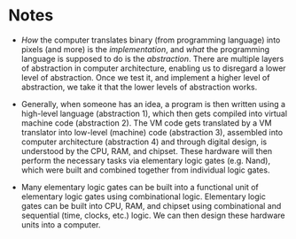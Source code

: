 # Notes

- _How_ the computer translates binary (from programming language) into pixels (and more) is the _implementation_, and _what_ the programming language is supposed to do is the _abstraction_. There are multiple layers of abstraction in computer architecture, enabling us to disregard a lower level of abstraction. Once we test it, and implement a higher level of abstraction, we take it that the lower levels of abstraction works.

- Generally, when someone has an idea, a program is then written using a high-level language (abstraction 1), which then gets compiled into virtual machine code (abstraction 2). The VM code gets translated by a VM translator into low-level (machine) code (abstraction 3), assembled into computer architecture (abstraction 4) and through digital design, is understood by the CPU, RAM, and chipset. These hardware will then perform the necessary tasks via elementary logic gates (e.g. Nand), which were built and combined together from individual logic gates.

- Many elementary logic gates can be built into a functional unit of elementary logic gates using combinational logic. Elementary logic gates can be built into CPU, RAM, and chipset using combinational and sequential (time, clocks, etc.) logic. We can then design these hardware units into a computer.
